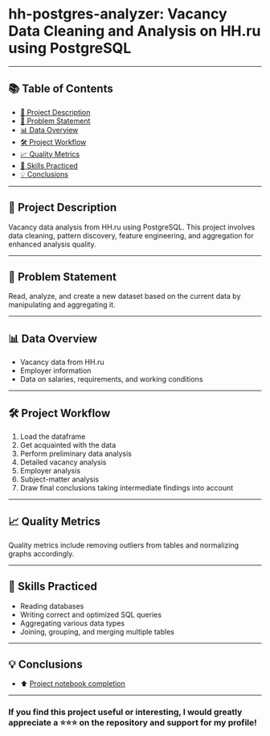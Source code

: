 # hh-postgres-analyzer: Vacancy Data Cleaning and Analysis on HH.ru using PostgreSQL

---

## 📚 Table of Contents

- [🔎 Project Description](#about)  
- [🎯 Problem Statement](#case)  
- [📊 Data Overview](#data_info)  
- [🛠 Project Workflow](#requirements)  
- [📈 Quality Metrics](#metrics)  
- [🧩 Skills Practiced](#practise)  
- [💡 Conclusions](#finaly)  

---

## <a id="about"></a>🔎 Project Description  
Vacancy data analysis from HH.ru using PostgreSQL. This project involves data cleaning, pattern discovery, feature engineering, and aggregation for enhanced analysis quality.

---

## <a id="case"></a>🎯 Problem Statement  
Read, analyze, and create a new dataset based on the current data by manipulating and aggregating it.

---

## <a id="data_info"></a>📊 Data Overview  
- Vacancy data from HH.ru  
- Employer information  
- Data on salaries, requirements, and working conditions  

---

## <a id="requirements"></a>🛠 Project Workflow  
1. Load the dataframe  
2. Get acquainted with the data  
3. Perform preliminary data analysis  
4. Detailed vacancy analysis  
5. Employer analysis  
6. Subject-matter analysis  
7. Draw final conclusions taking intermediate findings into account  

---

## <a id="metrics"></a>📈 Quality Metrics  
Quality metrics include removing outliers from tables and normalizing graphs accordingly.

---

## <a id="practise"></a>🧩 Skills Practiced  
- Reading databases  
- Writing correct and optimized SQL queries  
- Aggregating various data types  
- Joining, grouping, and merging multiple tables  

---

## <a id="finaly"></a>💡 Conclusions  
- :arrow_up: [Project notebook completion](Project/Project_2_Ноутбук_шаблон.ipynb)

---

### If you find this project useful or interesting, I would greatly appreciate a ⭐️⭐️⭐️ on the repository and support for my profile!

